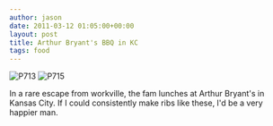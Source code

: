 ```yaml
---
author: jason
date: 2011-03-12 01:05:00+00:00
layout: post
title: Arthur Bryant's BBQ in KC
tags: food
---
```


![P713](/assets/images/p713.jpg.scaled1000-300x223.jpg)
![P715](/assets/images/p715.jpg.scaled1000-300x223.jpg)

In a rare escape from workville, the fam lunches at Arthur Bryant's in Kansas City.  If I could consistently make ribs like these, I'd be a very happier man.
